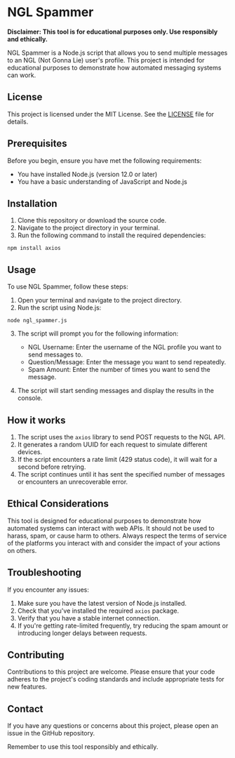 # NGL Spammer

**Disclaimer: This tool is for educational purposes only. Use responsibly and ethically.**

NGL Spammer is a Node.js script that allows you to send multiple messages to an NGL (Not Gonna Lie) user's profile. This project is intended for educational purposes to demonstrate how automated messaging systems can work.

## License

This project is licensed under the MIT License. See the [LICENSE](LICENSE) file for details.

## Prerequisites

Before you begin, ensure you have met the following requirements:

* You have installed Node.js (version 12.0 or later)
* You have a basic understanding of JavaScript and Node.js

## Installation

1. Clone this repository or download the source code.
2. Navigate to the project directory in your terminal.
3. Run the following command to install the required dependencies:

```
npm install axios
```

## Usage

To use NGL Spammer, follow these steps:

1. Open your terminal and navigate to the project directory.
2. Run the script using Node.js:

```
node ngl_spammer.js
```

3. The script will prompt you for the following information:
   - NGL Username: Enter the username of the NGL profile you want to send messages to.
   - Question/Message: Enter the message you want to send repeatedly.
   - Spam Amount: Enter the number of times you want to send the message.

4. The script will start sending messages and display the results in the console.

## How it works

1. The script uses the `axios` library to send POST requests to the NGL API.
2. It generates a random UUID for each request to simulate different devices.
3. If the script encounters a rate limit (429 status code), it will wait for a second before retrying.
4. The script continues until it has sent the specified number of messages or encounters an unrecoverable error.

## Ethical Considerations

This tool is designed for educational purposes to demonstrate how automated systems can interact with web APIs. It should not be used to harass, spam, or cause harm to others. Always respect the terms of service of the platforms you interact with and consider the impact of your actions on others.

## Troubleshooting

If you encounter any issues:

1. Make sure you have the latest version of Node.js installed.
2. Check that you've installed the required `axios` package.
3. Verify that you have a stable internet connection.
4. If you're getting rate-limited frequently, try reducing the spam amount or introducing longer delays between requests.

## Contributing

Contributions to this project are welcome. Please ensure that your code adheres to the project's coding standards and include appropriate tests for new features.

## Contact

If you have any questions or concerns about this project, please open an issue in the GitHub repository.

Remember to use this tool responsibly and ethically.
